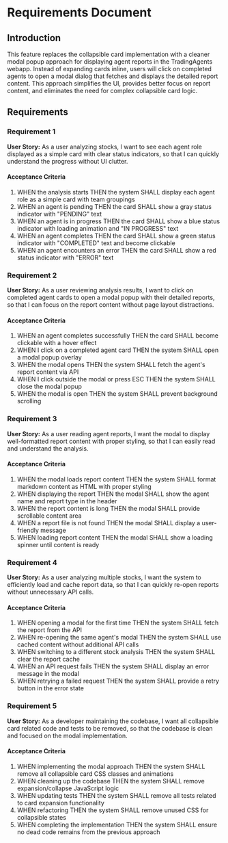 # Requirements Document

## Introduction

This feature replaces the collapsible card implementation with a cleaner modal popup approach for displaying agent reports in the TradingAgents webapp. Instead of expanding cards inline, users will click on completed agents to open a modal dialog that fetches and displays the detailed report content. This approach simplifies the UI, provides better focus on report content, and eliminates the need for complex collapsible card logic.

## Requirements

### Requirement 1

**User Story:** As a user analyzing stocks, I want to see each agent role displayed as a simple card with clear status indicators, so that I can quickly understand the progress without UI clutter.

#### Acceptance Criteria

1. WHEN the analysis starts THEN the system SHALL display each agent role as a simple card with team groupings
2. WHEN an agent is pending THEN the card SHALL show a gray status indicator with "PENDING" text
3. WHEN an agent is in progress THEN the card SHALL show a blue status indicator with loading animation and "IN PROGRESS" text
4. WHEN an agent completes THEN the card SHALL show a green status indicator with "COMPLETED" text and become clickable
5. WHEN an agent encounters an error THEN the card SHALL show a red status indicator with "ERROR" text

### Requirement 2

**User Story:** As a user reviewing analysis results, I want to click on completed agent cards to open a modal popup with their detailed reports, so that I can focus on the report content without page layout distractions.

#### Acceptance Criteria

1. WHEN an agent completes successfully THEN the card SHALL become clickable with a hover effect
2. WHEN I click on a completed agent card THEN the system SHALL open a modal popup overlay
3. WHEN the modal opens THEN the system SHALL fetch the agent's report content via API
4. WHEN I click outside the modal or press ESC THEN the system SHALL close the modal popup
5. WHEN the modal is open THEN the system SHALL prevent background scrolling

### Requirement 3

**User Story:** As a user reading agent reports, I want the modal to display well-formatted report content with proper styling, so that I can easily read and understand the analysis.

#### Acceptance Criteria

1. WHEN the modal loads report content THEN the system SHALL format markdown content as HTML with proper styling
2. WHEN displaying the report THEN the modal SHALL show the agent name and report type in the header
3. WHEN the report content is long THEN the modal SHALL provide scrollable content area
4. WHEN a report file is not found THEN the modal SHALL display a user-friendly message
5. WHEN loading report content THEN the modal SHALL show a loading spinner until content is ready

### Requirement 4

**User Story:** As a user analyzing multiple stocks, I want the system to efficiently load and cache report data, so that I can quickly re-open reports without unnecessary API calls.

#### Acceptance Criteria

1. WHEN opening a modal for the first time THEN the system SHALL fetch the report from the API
2. WHEN re-opening the same agent's modal THEN the system SHALL use cached content without additional API calls
3. WHEN switching to a different stock analysis THEN the system SHALL clear the report cache
4. WHEN an API request fails THEN the system SHALL display an error message in the modal
5. WHEN retrying a failed request THEN the system SHALL provide a retry button in the error state

### Requirement 5

**User Story:** As a developer maintaining the codebase, I want all collapsible card related code and tests to be removed, so that the codebase is clean and focused on the modal implementation.

#### Acceptance Criteria

1. WHEN implementing the modal approach THEN the system SHALL remove all collapsible card CSS classes and animations
2. WHEN cleaning up the codebase THEN the system SHALL remove expansion/collapse JavaScript logic
3. WHEN updating tests THEN the system SHALL remove all tests related to card expansion functionality
4. WHEN refactoring THEN the system SHALL remove unused CSS for collapsible states
5. WHEN completing the implementation THEN the system SHALL ensure no dead code remains from the previous approach